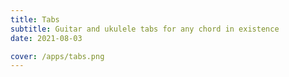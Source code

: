 ```yaml
---
title: Tabs
subtitle: Guitar and ukulele tabs for any chord in existence
date: 2021-08-03

cover: /apps/tabs.png
---
```


<string-chords />
